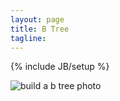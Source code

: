 ```yaml
---
layout: page
title: B Tree
tagline: 
---
```

{% include JB/setup %}

![build a b tree photo](http://zhou-dong.github.io/images/b-tree.jpp "how to build a b tree")


